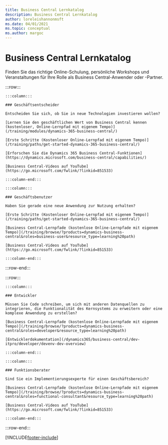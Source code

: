 ```yaml
---
title: Business Central Lernkatalog
description: Business Central Lernkatalog
author: loreleishannonmsft
ms.date: 04/01/2021
ms.topic: conceptual
ms.author: margoc
---
```


# <a name="business-central-learning-catalog"></a><a name="business-central-learning-catalog"></a><a name="business-central-learning-catalog"></a>Business Central Lernkatalog

Finden Sie das richtige Online-Schulung, persönliche Workshops und Veranstaltungen für Ihre Rolle als Business Central-Anwender oder -Partner.

:::row:::

    :::column:::

    ### Geschäftsentscheider

    Entscheiden Sie sich, ob Sie in neue Technologien investieren wollen? 

    [Lernen Sie den geschäftlichen Wert von Business Central kennen (kostenloser, Online-Lernpfad mit eigenem Tempo)](/training/modules/dynamics-365-business-central/)

    [Erste Schritte (Kostenloser Online-Lernpfad mit eigenem Tempo)](/training/paths/get-started-dynamics-365-business-central/)

    [Erforschen Sie die Dynamics 365 Business Central-Funktionen](https://dynamics.microsoft.com/business-central/capabilities/)

    [Business Central-Videos auf YouTube](https://go.microsoft.com/fwlink/?linkid=851533)

    :::column-end:::

    :::column:::

    ### Geschäftsbenutzer

    Haben Sie gerade eine neue Anwendung zur Nutzung erhalten? 

    [Erste Schritte (Kostenloser Online-Lernpfad mit eigenem Tempo)](/training/paths/get-started-dynamics-365-business-central/)

    [Business Central-Lernpfade (kostenlose Online-Lernpfade mit eigenem Tempo)](/training/browse/?products=dynamics-business-central&roles=business-user&resource_type=learning%20path)

    [Business Central-Videos auf YouTube](https://go.microsoft.com/fwlink/?linkid=851533)

    :::column-end:::

:::row-end:::

:::row:::

    :::column:::

    ### Entwickler

    Müssen Sie Code schreiben, um sich mit anderen Datenquellen zu integrieren, die Funktionalität des Kernsystems zu erweitern oder eine komplexe Anwendung zu erstellen?

    [Business Central-Lernpfade (kostenlose Online-Lernpfade mit eigenem Tempo)](/training/browse/?products=dynamics-business-central&roles=developer&resource_type=learning%20path)

    [Entwicklerdokumentation](/dynamics365/business-central/dev-itpro/developer/devenv-dev-overview)

    :::column-end:::

    :::column:::

    ### Funktionsberater
    
    Sind Sie ein Implementierungsexperte für einen Geschäftsbereich? 

    [Business Central-Lernpfade (kostenlose Online-Lernpfade mit eigenem Tempo)](/training/browse/?products=dynamics-business-central&roles=functional-consultant&resource_type=learning%20path)

    [Business Central-Videos auf YouTube](https://go.microsoft.com/fwlink/?linkid=851533)

    :::column-end:::

:::row-end:::


[!INCLUDE[footer-include](../includes/footer-banner.md)]
